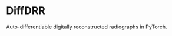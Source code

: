 DiffDRR
==============================

Auto-differentiable digitally reconstructed radiographs in PyTorch.
